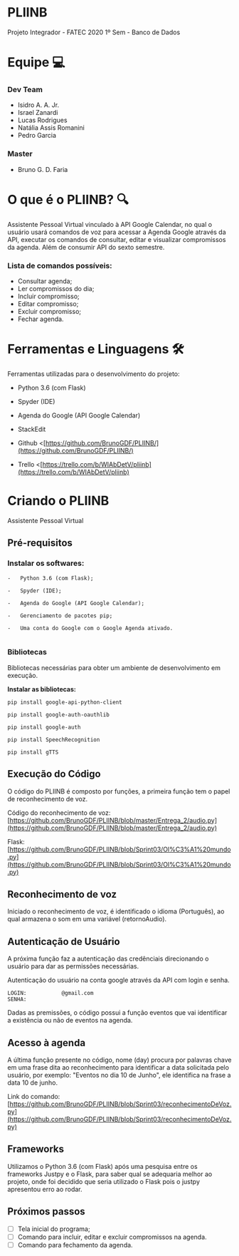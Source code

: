 # PLIINB

Projeto Integrador - FATEC 2020 1º Sem - Banco de Dados

# [](https://github.com/BrunoGDF/PLIINB/blob/master/README.md#equipe--)[](https://github.com/BrunoGDF/PLIINB/blob/master/README.md#equipe--)**Equipe  💻**

### [](https://github.com/BrunoGDF/PLIINB/blob/master/README.md#dev-team)[](https://github.com/BrunoGDF/PLIINB/blob/master/README.md#dev-team)**Dev Team**

-   Isidro A. A. Jr.
-   Israel Zanardi
-   Lucas Rodrigues
-   Natália Assis Romanini
-   Pedro Garcia

### [](https://github.com/BrunoGDF/PLIINB/blob/master/README.md#master)[](https://github.com/BrunoGDF/PLIINB/blob/master/README.md#master)**Master**

-   Bruno G. D. Faria

# [](https://github.com/BrunoGDF/PLIINB/blob/master/README.md#o-que-%C3%A9-o-pliinb--)[](https://github.com/BrunoGDF/PLIINB/blob/master/README.md#o-que-%C3%A9-o-pliinb-)**O que é o PLIINB?  🔍**

Assistente Pessoal Virtual vinculado à API Google Calendar, no qual o usuário usará comandos de voz para acessar a Agenda Google através da API, executar os comandos de consultar, editar e visualizar compromissos da agenda. Além de consumir API do sexto semestre.

### [](https://github.com/BrunoGDF/PLIINB/blob/master/README.md#lista-de-comandos-poss%C3%ADveis)[](https://github.com/BrunoGDF/PLIINB/blob/master/README.md#lista-de-comandos-poss%C3%ADveis)**Lista de comandos possíveis:**

-   Consultar agenda;
-   Ler compromissos do dia;
-   Incluir compromisso;
-   Editar compromisso;
-   Excluir compromisso;
-    Fechar agenda.

# [](https://github.com/BrunoGDF/PLIINB/blob/master/README.md#ferramentas-e-linguagens--%EF%B8%8F)[](https://github.com/BrunoGDF/PLIINB/blob/master/README.md#ferramentas-e-linguagens-%EF%B8%8F)**Ferramentas e Linguagens**  🛠️

Ferramentas utilizadas para o desenvolvimento do projeto:

-   Python 3.6 (com Flask)
    
-   Spyder (IDE)
    
-  Agenda do Google (API Google Calendar)
-  StackEdit 
- Github <[https://github.com/BrunoGDF/PLIINB/](https://github.com/BrunoGDF/PLIINB/)
- Trello <[https://trello.com/b/WIAbDetV/pliinb](https://trello.com/b/WIAbDetV/pliinb)


    
    

# [](https://github.com/BrunoGDF/PLIINB/blob/master/README.md#criando--o-pliinb)Criando o PLIINB

Assistente Pessoal Virtual

## [](https://github.com/BrunoGDF/PLIINB/blob/master/README.md#pr%C3%A9-requisitos)Pré-requisitos

### [](https://github.com/BrunoGDF/PLIINB/blob/master/README.md#instalar--os-softwares)[](https://gist.github.com/PurpleBooth/109311bb0361f32d87a2#prerequisites)Instalar os softwares:

```
-   Python 3.6 (com Flask); 
    
-   Spyder (IDE);
    
-   Agenda do Google (API Google Calendar);
    
-   Gerenciamento de pacotes pip;
    
-   Uma conta do Google com o Google Agenda ativado.


```

### [](https://github.com/BrunoGDF/PLIINB/blob/master/README.md#bibliotecas)[](https://gist.github.com/PurpleBooth/109311bb0361f32d87a2#installing)Bibliotecas

Bibliotecas necessárias para obter um ambiente de desenvolvimento em execução.

**Instalar as bibliotecas:**

```
pip install google-api-python-client

```

```
pip install google-auth-oauthlib

```

```
pip install google-auth

```

```
pip install SpeechRecognition

```

```
pip install gTTS

```

## [](https://github.com/BrunoGDF/PLIINB/blob/master/README.md#execu%C3%A7%C3%A3o-do-c%C3%B3digo)[](https://gist.github.com/PurpleBooth/109311bb0361f32d87a2#built-with)Execução do Código

O código do PLIINB é composto por funções, a primeira função tem o papel de reconhecimento de voz.

Código do reconhecimento de voz: [https://github.com/BrunoGDF/PLIINB/blob/master/Entrega_2/audio.py](https://github.com/BrunoGDF/PLIINB/blob/master/Entrega_2/audio.py)


Flask: [https://github.com/BrunoGDF/PLIINB/blob/Sprint03/Ol%C3%A1%20mundo.py](https://github.com/BrunoGDF/PLIINB/blob/Sprint03/Ol%C3%A1%20mundo.py)

## [](https://github.com/BrunoGDF/PLIINB/blob/master/README.md#reconhecimento-de-voz)[](https://gist.github.com/PurpleBooth/109311bb0361f32d87a2#running-the-tests)Reconhecimento de voz

Iniciado o reconhecimento de voz, é identificado o idioma (Português), ao qual armazena o som em uma variável (retornoAudio). 

## [](https://github.com/BrunoGDF/PLIINB/blob/master/README.md#autentica%C3%A7%C3%A3o-de-usu%C3%A1rio)[](https://gist.github.com/PurpleBooth/109311bb0361f32d87a2#deployment)Autenticação de Usuário

A próxima função faz a autenticação das credênciais direcionando o usuário para dar as permissões necessárias.

Autenticação do usuário na conta google através da API com login e senha.
```
LOGIN:           @gmail.com
SENHA: 
```


 Dadas as premissões, o código possui a função eventos que vai identificar a existência ou não de eventos na agenda.

## [](https://github.com/BrunoGDF/PLIINB/blob/master/README.md#reconhecimento-de-voz)[](https://gist.github.com/PurpleBooth/109311bb0361f32d87a2#running-the-tests)Acesso à agenda

A última função presente no código, nome (day) procura por palavras chave em uma frase dita ao reconhecimento para identificar a data solicitada pelo usuário, por exemplo: "Eventos no dia 10 de Junho", ele identifica na frase a data 10 de junho.

Link do comando: 
[https://github.com/BrunoGDF/PLIINB/blob/Sprint03/reconhecimentoDeVoz.py](https://github.com/BrunoGDF/PLIINB/blob/Sprint03/reconhecimentoDeVoz.py)


## [](https://github.com/BrunoGDF/PLIINB/blob/master/README.md#frameworks)[](https://gist.github.com/PurpleBooth/109311bb0361f32d87a2#built-with)Frameworks

Utilizamos o Python 3.6 (com Flask) após uma pesquisa entre os frameworks Justpy e o Flask, para saber qual se adequaria melhor ao projeto, onde foi decidido que seria utilizado o Flask pois o justpy apresentou erro ao rodar.



## [](https://github.com/BrunoGDF/PLIINB/blob/master/README.md#pr%C3%B3ximos-passos)[](https://gist.github.com/PurpleBooth/109311bb0361f32d87a2#contributing)Próximos passos

 - [ ] Tela inicial do programa;
 - [ ]  Comando para incluir, editar e excluir compromissos na agenda.
 - [ ]  Comando para fechamento da agenda.
